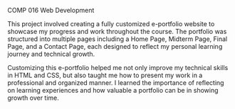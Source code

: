 COMP 016 Web Development

This project involved creating a fully customized e-portfolio website to showcase my progress and work throughout the course. The portfolio was structured into multiple pages including a Home Page, Midterm Page, Final Page, and a Contact Page, each designed to reflect my personal learning journey and technical growth.

Customizing this e-portfolio helped me not only improve my technical skills in HTML and CSS, but also taught me how to present my work in a professional and organized manner. I learned the importance of reflecting on learning experiences and how valuable a portfolio can be in showing growth over time.
